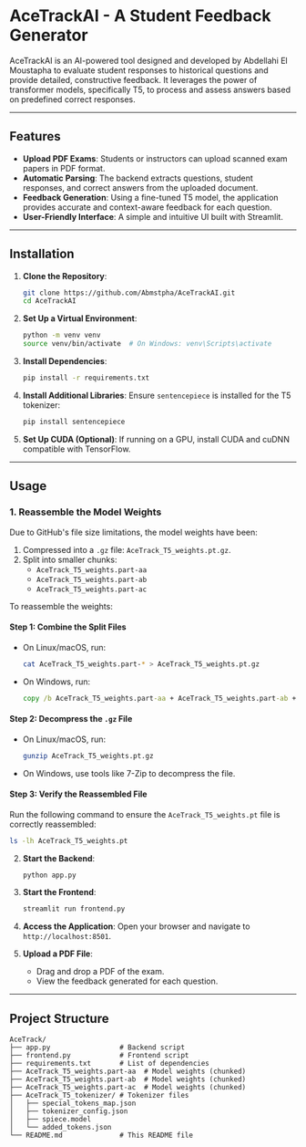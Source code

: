 # AceTrackAI - A Student Feedback Generator

AceTrackAI is an AI-powered tool designed and developed by Abdellahi El Moustapha to evaluate student responses to historical questions and provide detailed, constructive feedback. It leverages the power of transformer models, specifically T5, to process and assess answers based on predefined correct responses.

---

## Features

- **Upload PDF Exams**: Students or instructors can upload scanned exam papers in PDF format.
- **Automatic Parsing**: The backend extracts questions, student responses, and correct answers from the uploaded document.
- **Feedback Generation**: Using a fine-tuned T5 model, the application provides accurate and context-aware feedback for each question.
- **User-Friendly Interface**: A simple and intuitive UI built with Streamlit.

---

## Installation

1. **Clone the Repository**:
    ```bash
    git clone https://github.com/Abmstpha/AceTrackAI.git
    cd AceTrackAI
    ```

2. **Set Up a Virtual Environment**:
    ```bash
    python -m venv venv
    source venv/bin/activate  # On Windows: venv\Scripts\activate
    ```

3. **Install Dependencies**:
    ```bash
    pip install -r requirements.txt
    ```

4. **Install Additional Libraries**:
    Ensure `sentencepiece` is installed for the T5 tokenizer:
    ```bash
    pip install sentencepiece
    ```

5. **Set Up CUDA (Optional)**:
    If running on a GPU, install CUDA and cuDNN compatible with TensorFlow.

---

## Usage

### 1. **Reassemble the Model Weights**
Due to GitHub's file size limitations, the model weights have been:
1. Compressed into a `.gz` file: `AceTrack_T5_weights.pt.gz`.
2. Split into smaller chunks:
   - `AceTrack_T5_weights.part-aa`
   - `AceTrack_T5_weights.part-ab`
   - `AceTrack_T5_weights.part-ac`

To reassemble the weights:

#### **Step 1: Combine the Split Files**
- On Linux/macOS, run:
    ```bash
    cat AceTrack_T5_weights.part-* > AceTrack_T5_weights.pt.gz
    ```
- On Windows, run:
    ```cmd
    copy /b AceTrack_T5_weights.part-aa + AceTrack_T5_weights.part-ab + AceTrack_T5_weights.part-ac AceTrack_T5_weights.pt.gz
    ```

#### **Step 2: Decompress the `.gz` File**
- On Linux/macOS, run:
    ```bash
    gunzip AceTrack_T5_weights.pt.gz
    ```
- On Windows, use tools like 7-Zip to decompress the file.

#### **Step 3: Verify the Reassembled File**
Run the following command to ensure the `AceTrack_T5_weights.pt` file is correctly reassembled:
```bash
ls -lh AceTrack_T5_weights.pt
   ```

2. **Start the Backend**:
    ```bash
    python app.py
    ```

3. **Start the Frontend**:
    ```bash
    streamlit run frontend.py
    ```

4. **Access the Application**:
    Open your browser and navigate to `http://localhost:8501`.

5. **Upload a PDF File**:
    - Drag and drop a PDF of the exam.
    - View the feedback generated for each question.

---

## Project Structure

```plaintext
AceTrack/
├── app.py                 # Backend script
├── frontend.py            # Frontend script
├── requirements.txt       # List of dependencies
├── AceTrack_T5_weights.part-aa  # Model weights (chunked)
├── AceTrack_T5_weights.part-ab  # Model weights (chunked)
├── AceTrack_T5_weights.part-ac  # Model weights (chunked)
├── AceTrack_T5_tokenizer/ # Tokenizer files
│   ├── special_tokens_map.json
│   ├── tokenizer_config.json
│   ├── spiece.model
│   └── added_tokens.json
└── README.md              # This README file
